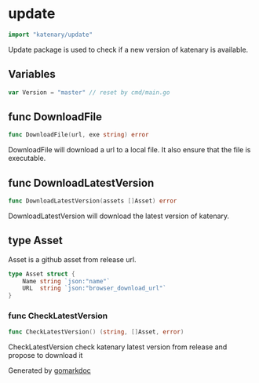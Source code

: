 <!-- Code generated by gomarkdoc. DO NOT EDIT -->

# update

``` go
import "katenary/update"
```

Update package is used to check if a new version of katenary is
available.

## Variables

``` go
var Version = "master" // reset by cmd/main.go
```

## func DownloadFile

``` go
func DownloadFile(url, exe string) error
```

DownloadFile will download a url to a local file. It also ensure that
the file is executable.

## func DownloadLatestVersion

``` go
func DownloadLatestVersion(assets []Asset) error
```

DownloadLatestVersion will download the latest version of katenary.

## type Asset

Asset is a github asset from release url.

``` go
type Asset struct {
    Name string `json:"name"`
    URL  string `json:"browser_download_url"`
}
```

### func CheckLatestVersion

``` go
func CheckLatestVersion() (string, []Asset, error)
```

CheckLatestVersion check katenary latest version from release and
propose to download it

Generated by [gomarkdoc](https://github.com/princjef/gomarkdoc)
